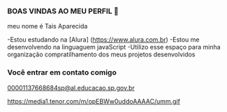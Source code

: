 ### BOAS VINDAS AO MEU PERFIL 🤍

meu nome é Tais Aparecida

-Estou estudando na [Alura] (https://www.alura.com.br) 
-Estou me desenvolvendo na linguaguem javaScript
-Utilizo esse espaço para minha organização compratilhamento dos meus projetos desenvolvidos

### Você entrar em contato comigo 

00001137668684sp@al.educacao.sp.gov.br



https://media1.tenor.com/m/opEBWw0uddoAAAAC/umm.gif





















